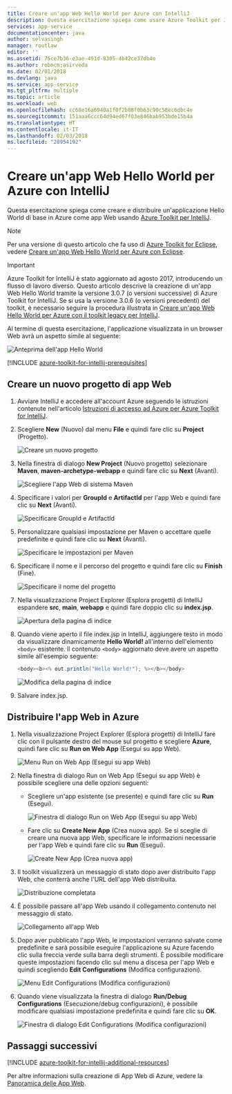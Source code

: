 ```yaml
---
title: Creare un'app Web Hello World per Azure con IntelliJ
description: Questa esercitazione spiega come usare Azure Toolkit per IntelliJ per creare un'app Web Hello World per Azure.
services: app-service
documentationcenter: java
author: selvasingh
manager: routlaw
editor: ''
ms.assetid: 75ce7b36-e3ae-491d-8305-4b42ce37db4e
ms.author: robmcm;asirveda
ms.date: 02/01/2018
ms.devlang: java
ms.service: app-service
ms.tgt_pltfrm: multiple
ms.topic: article
ms.workload: web
ms.openlocfilehash: cc68e16a6940a1f0f2b08f0b63c90c58ec6dbc4e
ms.sourcegitcommit: 151aaa6ccc64d94ed67f03e846bab953bde15b4a
ms.translationtype: HT
ms.contentlocale: it-IT
ms.lasthandoff: 02/03/2018
ms.locfileid: "28954192"
---
```

# <a name="create-a-hello-world-web-app-for-azure-using-intellij"></a>Creare un'app Web Hello World per Azure con IntelliJ

Questa esercitazione spiega come creare e distribuire un'applicazione Hello World di base in Azure come app Web usando [Azure Toolkit per IntelliJ].

> [!NOTE]
>
> Per una versione di questo articolo che fa uso di [Azure Toolkit for Eclipse], vedere [Creare un'app Web Hello World per Azure con Eclipse][eclipse-hello-world].
>

> [!IMPORTANT]
> 
> Azure Toolkit for IntelliJ è stato aggiornato ad agosto 2017, introducendo un flusso di lavoro diverso. Questo articolo descrive la creazione di un'app Web Hello World tramite la versione 3.0.7 (o versioni successive) di Azure Toolkit for IntelliJ. Se si usa la versione 3.0.6 (o versioni precedenti) del toolkit, è necessario seguire la procedura illustrata in [Creare un'app Web Hello World per Azure con il toolkit legacy per IntelliJ][Legacy Version].
> 

Al termine di questa esercitazione, l'applicazione visualizzata in un browser Web avrà un aspetto simile al seguente:

![Anteprima dell'app Hello World][browse-web-app]

[!INCLUDE [azure-toolkit-for-intellij-prerequisites](../includes/azure-toolkit-for-intellij-prerequisites.md)]

## <a name="create-a-new-web-app-project"></a>Creare un nuovo progetto di app Web

1. Avviare IntelliJ e accedere all'account Azure seguendo le istruzioni contenute nell'articolo [Istruzioni di accesso ad Azure per Azure Toolkit for IntelliJ][intelliJ-sign-in-instructions].

1. Scegliere **New** (Nuovo) dal menu **File** e quindi fare clic su **Project** (Progetto).
   
   ![Creare un nuovo progetto][file-new-project]

1. Nella finestra di dialogo **New Project** (Nuovo progetto) selezionare **Maven**, **maven-archetype-webapp** e quindi fare clic su **Next** (Avanti).
   
   ![Scegliere l'app Web di sistema Maven][maven-archetype-webapp]
   
1. Specificare i valori per **GroupId** e **ArtifactId** per l'app Web e quindi fare clic su **Next** (Avanti).
   
   ![Specificare GroupId e ArtifactId][groupid-and-artifactid]

1. Personalizzare qualsiasi impostazione per Maven o accettare quelle predefinite e quindi fare clic su **Next** (Avanti).
   
   ![Specificare le impostazioni per Maven][maven-options]

1. Specificare il nome e il percorso del progetto e quindi fare clic su **Finish** (Fine).
   
   ![Specificare il nome del progetto][project-name]

1. Nella visualizzazione Project Explorer (Esplora progetti) di IntelliJ espandere **src**, **main**, **webapp** e quindi fare doppio clic su **index.jsp**.
   
   ![Apertura della pagina di indice][open-index-page]

1. Quando viene aperto il file index.jsp in IntelliJ, aggiungere testo in modo da visualizzare dinamicamente **Hello World!** all'interno dell'elemento `<body>` esistente. Il contenuto `<body>` aggiornato deve avere un aspetto simile all'esempio seguente:
   
   ```java
   <body><b><% out.println("Hello World!"); %></b></body>
   ``` 

   ![Modifica della pagina di indice][edit-index-page]

1. Salvare index.jsp.

## <a name="deploy-your-web-app-to-azure"></a>Distribuire l'app Web in Azure

1. Nella visualizzazione Project Explorer (Esplora progetti) di IntelliJ fare clic con il pulsante destro del mouse sul progetto e scegliere **Azure**, quindi fare clic su **Run on Web App** (Esegui su app Web).
   
   ![Menu Run on Web App (Esegui su app Web)][run-on-web-app-menu]

1. Nella finestra di dialogo Run on Web App (Esegui su app Web) è possibile scegliere una delle opzioni seguenti:

   * Scegliere un'app esistente (se presente) e quindi fare clic su **Run** (Esegui).

      ![Finestra di dialogo Run on Web App (Esegui su app Web)][run-on-web-app-dialog]

   * Fare clic su **Create New App** (Crea nuova app). Se si sceglie di creare una nuova app Web, specificare le informazioni necessarie per l'app Web e quindi fare clic su **Run** (Esegui).

      ![Create New App (Crea nuova app)][create-new-web-app-dialog]

1. Il toolkit visualizzerà un messaggio di stato dopo aver distribuito l'app Web, che conterrà anche l'URL dell'app Web distribuita.

   ![Distribuzione completata][successfully-deployed]

1. È possibile passare all'app Web usando il collegamento contenuto nel messaggio di stato.

   ![Collegamento all'app Web][browse-web-app]

1. Dopo aver pubblicato l'app Web, le impostazioni verranno salvate come predefinite e sarà possibile eseguire l'applicazione su Azure facendo clic sulla freccia verde sulla barra degli strumenti. È possibile modificare queste impostazioni facendo clic sul menu a discesa per l'app Web e quindi scegliendo **Edit Configurations** (Modifica configurazioni).

   ![Menu Edit Configurations (Modifica configurazioni)][edit-configuration-menu]

1. Quando viene visualizzata la finestra di dialogo **Run/Debug Configurations** (Esecuzione/debug configurazioni), è possibile modificare qualsiasi impostazione predefinita e quindi fare clic su **OK**.

   ![Finestra di dialogo Edit Configurations (Modifica configurazioni)][edit-configuration-dialog]

## <a name="next-steps"></a>Passaggi successivi

[!INCLUDE [azure-toolkit-for-intellij-additional-resources](../includes/azure-toolkit-for-intellij-additional-resources.md)]

Per altre informazioni sulla creazione di App Web di Azure, vedere la [Panoramica delle App Web].

<!-- URL List -->

[Azure Toolkit per IntelliJ]: azure-toolkit-for-intellij.md
[Azure Toolkit for Eclipse]: ../eclipse/azure-toolkit-for-eclipse.md
[eclipse-hello-world]: ../eclipse/azure-toolkit-for-eclipse-create-hello-world-web-app.md
[Panoramica delle App Web]: /azure/app-service/app-service-web-overview
[Apache Tomcat]: http://tomcat.apache.org/
[Jetty]: http://www.eclipse.org/jetty/
[Legacy Version]: azure-toolkit-for-intellij-create-hello-world-web-app-legacy-version.md
[intelliJ-sign-in-instructions]: azure-toolkit-for-intellij-sign-in-instructions.md

<!-- IMG List -->

[file-new-project]: ./media/azure-toolkit-for-intellij-create-hello-world-web-app/file-new-project.png
[maven-archetype-webapp]: ./media/azure-toolkit-for-intellij-create-hello-world-web-app/maven-archetype-webapp.png
[groupid-and-artifactid]: ./media/azure-toolkit-for-intellij-create-hello-world-web-app/groupid-and-artifactid.png
[maven-options]: ./media/azure-toolkit-for-intellij-create-hello-world-web-app/maven-options.png
[project-name]: ./media/azure-toolkit-for-intellij-create-hello-world-web-app/project-name.png
[open-index-page]: ./media/azure-toolkit-for-intellij-create-hello-world-web-app/open-index-page.png
[edit-index-page]: ./media/azure-toolkit-for-intellij-create-hello-world-web-app/edit-index-page.png
[run-on-web-app-menu]: ./media/azure-toolkit-for-intellij-create-hello-world-web-app/run-on-web-app-menu.png
[run-on-web-app-dialog]: ./media/azure-toolkit-for-intellij-create-hello-world-web-app/run-on-web-app-dialog.png
[create-new-web-app-dialog]: ./media/azure-toolkit-for-intellij-create-hello-world-web-app/create-new-web-app-dialog.png
[successfully-deployed]: ./media/azure-toolkit-for-intellij-create-hello-world-web-app/successfully-deployed.png
[browse-web-app]: ./media/azure-toolkit-for-intellij-create-hello-world-web-app/browse-web-app.png
[edit-configuration-menu]: ./media/azure-toolkit-for-intellij-create-hello-world-web-app/edit-configuration-menu.png
[edit-configuration-dialog]: ./media/azure-toolkit-for-intellij-create-hello-world-web-app/edit-configuration-dialog.png

